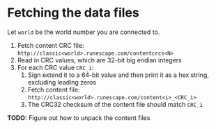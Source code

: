 Fetching the data files
=======================

Let `world` be the world number you are connected to.

1. Fetch content CRC file: `http://classic<world>.runescape.com/contentcrcs<N>`
2. Read in CRC values, which are 32-bit big endian integers
3. For each CRC value `CRC_i`:
    1. Sign extend it to a 64-bit value and then print it as a hex string, excluding leading zeros
    2. Fetch content file: `http://classic<world>.runescape.com/content<i>_<CRC_i>`
    3. The CRC32 checksum of the content file should match `CRC_i`

**TODO:** Figure out how to unpack the content files

